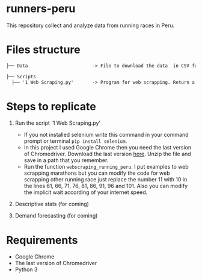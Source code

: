 # runners-peru

This repository collect and analyze data from running races in Peru.

# Files structure

```markdown
├── Data                        -> File to download the data  in CSV format.

├── Scripts
  ├── '1 Web Scraping.py'       -> Program for web scrapping. Return a csv file with enconded utf-8 and a data frame.
```

# Steps to replicate

1. Run the script '1 Web Scraping.py'  
   * If you not installed selenium write this command in your command prompt or terminal `pip install selenium`.
   * In this project I used Google Chrome then you need the last version of Chromedriver.  Download the last version [here](https://chromedriver.chromium.org/downloads). Unzip the file and save in a path that you remember.
    * Run the function `webscraping_running_peru`. I put examples to web scrapping marathons but you can modify the code for web scrapping other running race just replace the number 11 with 10 in the lines 61, 66, 71, 76, 81, 86, 91, 96 and 101. Also you can modify the implicit wait according of your internet speed.

2. Descriptive stats (for coming)
3. Demand forecasting (for coming)

# Requirements
  - Google Chrome
  - The last version of Chromedriver
  - Python 3
